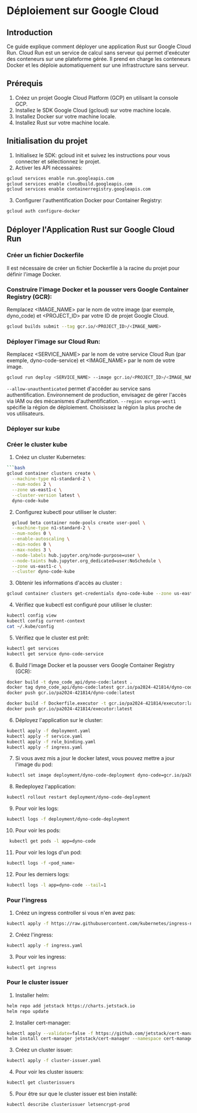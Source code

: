 # Déploiement sur Google Cloud

## Introduction

Ce guide explique comment déployer une application Rust sur Google Cloud Run. Cloud Run est un service de calcul sans serveur qui permet d'exécuter des conteneurs sur une plateforme gérée. Il prend en charge les conteneurs Docker et les déploie automatiquement sur une infrastructure sans serveur.

## Prérequis

1. Créez un projet Google Cloud Platform (GCP) en utilisant la console GCP.
2. Installez le SDK Google Cloud (gcloud) sur votre machine locale.
3. Installez Docker sur votre machine locale.
4. Installez Rust sur votre machine locale.

## Initialisation du projet

1. Initialisez le SDK: gcloud init et suivez les instructions pour vous connecter et sélectionnez le projet.
2. Activer les API nécessaires:

```bash
gcloud services enable run.googleapis.com
gcloud services enable cloudbuild.googleapis.com
gcloud services enable containerregistry.googleapis.com
```

3. Configurer l'authentification Docker pour Container Registry:

```bash
gcloud auth configure-docker
```

## Déployer l'Application Rust sur Google Cloud Run

### Créer un fichier Dockerfile

Il est nécessaire de créer un fichier Dockerfile à la racine du projet pour définir l'image Docker.

### Construire l'image Docker et la pousser vers Google Container Registry (GCR):

Remplacez <IMAGE_NAME> par le nom de votre image (par exemple, dyno_code) et <PROJECT_ID> par votre ID de projet Google Cloud.

```bash
gcloud builds submit --tag gcr.io/<PROJECT_ID>/<IMAGE_NAME>
```

### Déployer l'image sur Cloud Run:

Remplacez <SERVICE_NAME> par le nom de votre service Cloud Run (par exemple, dyno-code-service) et <IMAGE_NAME> par le nom de votre image.

```bash
gcloud run deploy <SERVICE_NAME> --image gcr.io/<PROJECT_ID>/<IMAGE_NAME> --platform managed --allow-unauthenticated --region europe-west1
```

`--allow-unauthenticated` permet d'accéder au service sans authentification. Environnement de production, envisagez de gérer l'accès via IAM ou des mécanismes d'authentification.
`--region europe-west1` spécifie la région de déploiement. Choisissez la région la plus proche de vos utilisateurs.

### Déployer sur kube

### Créer le cluster kube

1. Créez un cluster Kubernetes:

````bash
```bash
gcloud container clusters create \
  --machine-type n1-standard-2 \
  --num-nodes 2 \
  --zone us-east1-c \
  --cluster-version latest \
  dyno-code-kube
````

2. Configurez kubectl pour utiliser le cluster:

```bash
  gcloud beta container node-pools create user-pool \
  --machine-type n1-standard-2 \
  --num-nodes 0 \
  --enable-autoscaling \
  --min-nodes 0 \
  --max-nodes 3 \
  --node-labels hub.jupyter.org/node-purpose=user \
  --node-taints hub.jupyter.org_dedicated=user:NoSchedule \
  --zone us-east1-c \
  --cluster dyno-code-kube
```

3. Obtenir les informations d'accès au cluster :

```bash
gcloud container clusters get-credentials dyno-code-kube --zone us-east1-c
```

4. Vérifiez que kubectl est configuré pour utiliser le cluster:

```bash
kubectl config view
kubectl config current-context
cat ~/.kube/config
```

5. Vérifiez que le cluster est prêt:

```bash
kubectl get services
kubectl get service dyno-code-service
```

6. Build l'image Docker et la pousser vers Google Container Registry (GCR):

```bash
docker build -t dyno_code_api/dyno-code:latest .
docker tag dyno_code_api/dyno-code:latest gcr.io/pa2024-421814/dyno-code:latest
docker push gcr.io/pa2024-421814/dyno-code:latest

docker build -f Dockerfile.executor -t gcr.io/pa2024-421814/executor:latest .
docker push gcr.io/pa2024-421814/executor:latest
```

6. Déployez l'application sur le cluster:

```bash
kubectl apply -f deployment.yaml
kubectl apply -f service.yaml
kubectl apply -f role_binding.yaml
kubectl apply -f ingress.yaml
```

7. Si vous avez mis a jour le docker latest, vous pouvez mettre a jour l'image du pod:

```bash
kubectl set image deployment/dyno-code-deployment dyno-code=gcr.io/pa2024-421814/dyno-code:latest
```

8. Redeployez l'application:

```bash
kubectl rollout restart deployment/dyno-code-deployment
```

9. Pour voir les logs:

```bash
kubectl logs -f deployment/dyno-code-deployment
```

10. Pour voir les pods:

```bash
 kubectl get pods -l app=dyno-code
```

11. Pour voir les logs d'un pod:

```bash
kubectl logs -f <pod_name>
```

12. Pour les derniers logs:

```bash
kubectl logs -l app=dyno-code --tail=1
```

### Pour l'ingress

1. Créez un ingress controller si vous n'en avez pas:

```bash
kubectl apply -f https://raw.githubusercontent.com/kubernetes/ingress-nginx/main/deploy/static/provider/cloud/deploy.yaml
```

2. Créez l'ingress:

```bash
kubectl apply -f ingress.yaml
```

3. Pour voir les ingress:

```bash
kubectl get ingress
```


### Pour le cluster issuer

1. Installer helm:

```bash
helm repo add jetstack https://charts.jetstack.io
helm repo update
```

2. Installer cert-manager:

```bash
kubectl apply --validate=false -f https://github.com/jetstack/cert-manager/releases/download/v1.14.5/cert-manager.crds.yaml
helm install cert-manager jetstack/cert-manager --namespace cert-manager --create-namespace --version v1.14.5
```

3. Créez un cluster issuer:

```bash
kubectl apply -f cluster-issuer.yaml
```

4. Pour voir les cluster issuers:

```bash
kubectl get clusterissuers
```

5. Pour être sur que le cluster issuer est bien installé:

```bash
kubectl describe clusterissuer letsencrypt-prod
```